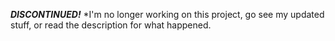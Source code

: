 ***DISCONTINUED!***
*I'm no longer working on this project, go see my updated stuff, or read the description for what happened.

